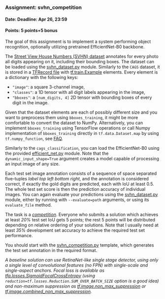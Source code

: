 ### Assignment: svhn_competition
#### Date: Deadline: Apr 26, 23:59
#### Points: 5 points+5 bonus

The goal of this assignment is to implement a system performing object
recognition, optionally utilizing pretrained EfficientNet-B0 backbone.

The [Street View House Numbers (SVHN) dataset](https://ufal.mff.cuni.cz/~straka/courses/npfl114/2021/demos/svhn_train.html)
annotates for every photo all digits appearing on it, including their bounding
boxes. The dataset can be loaded using the [svhn_dataset.py](https://github.com/ufal/npfl114/tree/master/labs/07/svhn_dataset.py)
module. Similarly to the `CAGS` dataset, it is stored in a
[TFRecord file](https://www.tensorflow.org/api_docs/python/tf/data/TFRecordDataset)
with [tf.train.Example](https://www.tensorflow.org/api_docs/python/tf/train/Example)
elements. Every element is a dictionary with the following keys:
- `"image"`: a square 3-channel image,
- `"classes"`: a 1D tensor with all digit labels appearing in the image,
- `"bboxes"`: a `[num_digits, 4]` 2D tensor with bounding boxes of every
  digit in the image.

Given that the dataset elements are each of possibly different size and you want
to preprocess them using `bboxes_training`, it might be more comfortable to
convert the dataset to NumPy. Alternatively, you can implement `bboxes_training`
using TensorFlow operations or call Numpy implementation of `bboxes_training`
directly in `tf.data.Dataset.map` by using `tf.numpy_function`,
see [FAQ](#faq_tf_data).

Similarly to the `cags_classification`, you can load the EfficientNet-B0 using the provided
[efficient_net.py](https://github.com/ufal/npfl114/tree/master/labs/07/efficient_net.py)
module. Note that the `dynamic_input_shape=True` argument creates
a model capable of processing an input image of any size.

Each test set image annotation consists of a sequence of space separated
five-tuples _label top left bottom right_, and the annotation is considered
correct, if exactly the gold digits are predicted, each with IoU at least 0.5.
The whole test set score is then the prediction accuracy of individual images.
You can again evaluate your predictions using the
[svhn_dataset.py](https://github.com/ufal/npfl114/tree/master/labs/07/svhn_dataset.py)
module, either by running with `--evaluate=path` arguments, or using its
`evaluate_file` method.

The task is a [_competition_](#competitions). Everyone who submits a solution
which achieves at least _20%_ test set IoU gets 5 points; the rest
5 points will be distributed depending on relative ordering of your solutions.
Note that I usually need at least _35%_ development set accuracy to achieve the
required test set performance.

You should start with the
[svhn_competition.py](https://github.com/ufal/npfl114/tree/master/labs/06/svhn_competition.py)
template, which generates the test set annotation in the required format.

_A baseline solution can use RetinaNet-like single stage detector,
using only a single level of convolutional features (no FPN)
with single-scale and single-aspect anchors. Focal loss is available
as [tfa.losses.SigmoidFocalCrossEntropy](https://www.tensorflow.org/addons/api_docs/python/tfa/losses/SigmoidFocalCrossEntropy)
(using `reduction=tf.losses.Reduction.SUM_OVER_BATCH_SIZE` option is a good
idea) and non-maximum suppression as
[tf.image.non_max_suppression](https://www.tensorflow.org/api_docs/python/tf/image/non_max_suppression) or
[tf.image.combined_non_max_suppression](https://www.tensorflow.org/api_docs/python/tf/image/combined_non_max_suppression)._
